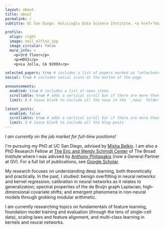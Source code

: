 ```yaml
---
layout: about
title: about
permalink: /
subtitle: UC San Diego. Halıcıoğlu Data Science Institute. <a href="mailto:nmallina@ucsd.edu">nmallina@ucsd.edu</a>, <a href="mailto:nmallinar@gmail.com">nmallinar@gmail.com</a>.

profile:
  align: right
  image: neil_elfin2.jpg
  image_circular: false
  more_info: >
    <p>3rd floor</p>
    <p>HDSI</p>
    <p>La Jolla, CA 92093</p>

selected_papers: true # includes a list of papers marked as "selected={true}"
social: true # includes social icons at the bottom of the page

announcements:
  enabled: true # includes a list of news items
  scrollable: true # adds a vertical scroll bar if there are more than 3 news items
  limit: 8 # leave blank to include all the news in the `_news` folder

latest_posts:
  enabled: false
  scrollable: true # adds a vertical scroll bar if there are more than 3 new posts items
  limit: 3 # leave blank to include all the blog posts
---
```


*I am currently on the job market for full-time positions!*

I'm pursuing my PhD at UC San Diego, advised by <a href="http://misha.belkin-wang.org/">Misha Belkin</a>.
I am also a PhD Research Fellow at [The Eric and Wendy Schmidt Center](https://www.ericandwendyschmidtcenter.org/) of The Broad Institute where I was adivsed by <a href="https://www.gv.com/team/anthony-philippakis">Anthony Philippakis</a> (now a General Partner at GV).
For a full list of publications, see <a href="https://scholar.google.com/citations?view_op=list_works&hl=en&authuser=1&hl=en&user=6ogHsLsAAAAJ&sortby=pubdate&authuser=1">Google Scholar</a>.

My research focuses on understanding deep learning, both theoretically and practically. In the past, I studied: benign overfitting in neural networks and kernel regression; calibration in neural networks as it relates to generalization; spectral properties of the de Bruijn graph Laplacian; high-dimensional covariate shifts; and emergent phenomena in non-neural models through grokking modular arithmetic.

I am currently researching topics on fundamentals of feature learning, foundation model training and evaluation (through the lens of single-cell data), scaling laws and feature alignment, and multi-class learning in kernels and neural networks.
